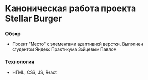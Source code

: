 # Каноническая работа проекта Stellar Burger

### Обзор

- Проект "Место" с элементами адаптивной верстки.
  Выполнен студентом Яндекс Практикума Зайцевым Павлом

### Технологии

- HTML, CSS, JS, React
